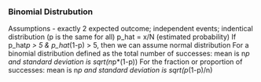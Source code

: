### Binomial Distrubution
Assumptions - exactly 2 expected outcome; independent events; indentical distribution (p is the same for all)
p_hat = x/N (estimated probability)
If p_hat*p > 5 & p_hat*(1-p) > 5, then we can assume normal distribution
For a binomial distribution defined as the total number of successes: mean is n*p and standard deviation is sqrt(n*p*(1-p))
For the fraction or proportion of successes: mean is n*p and standard deviation is sqrt(p*(1-p)/n)
